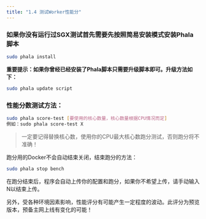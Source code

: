 ```yaml
---
title: "1.4 测试Worker性能分"
---
```



### 如果你没有运行过SGX测试首先需要先按照简易安装模式安装Phala脚本
```bash
sudo phala install
```

**重要提示：如果你曾经已经安装了Phala脚本只需要升级脚本即可。升级方法如下：**

```bash
sudo phala update script
```

### 性能分数测试方法：

```bash
sudo phala score-test [要使用的核心数量，核心数量根据CPU情况而定]
例如：sudo phala score-test X
```

> 一定要记得替换核心数，使用你的CPU最大核心数跑分测试，否则跑分将不准确！

跑分用的Docker不会自动结束关闭，结束跑分的方法：

```bash
sudo phala stop bench
```

在跑分结束后，程序会自动上传你的配置和跑分，如果你不希望上传，请手动输入N以结束上传。

另外，受各种环境因素影响，性能评分有可能产生一定程度的波动。此评分为预览版本，预备主网上线有变化的可能！
